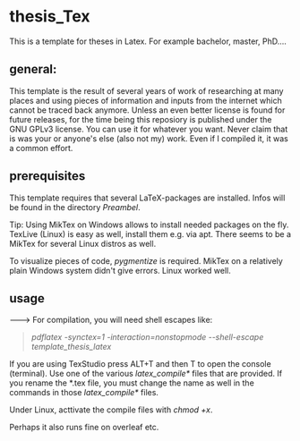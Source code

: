 # thesis_Tex
This is a template for theses in Latex. For example bachelor, master, PhD....

## general:

This template is the result of several years of work of researching at many places and using pieces of information and inputs from the internet which cannot be traced back anymore. Unless an even better license is found for future releases, for the time being this reposiory is published under the GNU GPLv3 license. You can use it for whatever you want. Never claim that is was your or anyone's else (also not my) work. Even if I compiled it, it was a common effort.

## prerequisites

This template requires that several LaTeX-packages are installed. Infos will be found in the directory _Preambel_.

Tip: Using MikTex on Windows allows to install needed packages on the fly. TexLive (Linux) is easy as well, install them e.g. via apt. There seems to be a MikTex for several Linux distros as well.

To visualize pieces of code, _pygmentize_ is required. MikTex on a relatively plain Windows system didn't give errors. Linux worked well.

## usage

---> For compilation, you will need shell escapes like:

> *pdflatex -synctex=1 -interaction=nonstopmode --shell-escape template_thesis_latex*

If you are using TexStudio press ALT+T and then T to open the console (terminal). Use one of the various *latex_compile\** files that are provided. If you rename the *.tex file, you must change the name as well in the commands in those *latex_compile\** files.

Under Linux, acttivate the compile files with *chmod +x*.

Perhaps it also runs fine on overleaf etc.
